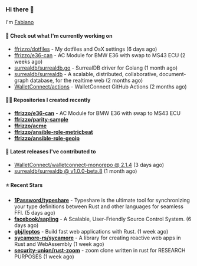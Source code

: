 ### Hi there 👋

I'm [Fabiano](https://ffrizzo.com)

#### 👷 Check out what I'm currently working on


- [ffrizzo/dotfiles](https://github.com/ffrizzo/dotfiles) - My dotfiles and OsX settings (6 days ago)
- [ffrizzo/e36-can](https://github.com/ffrizzo/e36-can) - AC Module for BMW E36 with swap to MS43 ECU (2 weeks ago)
- [surrealdb/surrealdb.go](https://github.com/surrealdb/surrealdb.go) - SurrealDB driver for Golang (1 month ago)
- [surrealdb/surrealdb](https://github.com/surrealdb/surrealdb) - A scalable, distributed, collaborative, document-graph database, for the realtime web (2 months ago)
- [WalletConnect/actions](https://github.com/WalletConnect/actions) - WalletConnect GitHub Actions (2 months ago)

#### 👨‍💻 Repositories I created recently
- **[ffrizzo/e36-can](https://github.com/ffrizzo/e36-can)** - AC Module for BMW E36 with swap to MS43 ECU
- **[ffrizzo/parity-sample](https://github.com/ffrizzo/parity-sample)**
- **[ffrizzo/acme](https://github.com/ffrizzo/acme)**
- **[ffrizzo/ansible-role-metricbeat](https://github.com/ffrizzo/ansible-role-metricbeat)**
- **[ffrizzo/ansible-role-geoip](https://github.com/ffrizzo/ansible-role-geoip)**

#### 🚀 Latest releases I've contributed to


- [WalletConnect/walletconnect-monorepo @ 2.1.4](https://github.com/WalletConnect/walletconnect-monorepo/releases/tag/2.1.4) (3 days ago)
- [surrealdb/surrealdb @ v1.0.0-beta.8](https://github.com/surrealdb/surrealdb/releases/tag/v1.0.0-beta.8) (1 month ago)

#### ⭐ Recent Stars


- **[1Password/typeshare](https://github.com/1Password/typeshare)** - Typeshare is the ultimate tool for synchronizing your type definitions between Rust and other languages for seamless FFI. (5 days ago)
- **[facebook/sapling](https://github.com/facebook/sapling)** - A Scalable, User-Friendly Source Control System. (6 days ago)
- **[gbj/leptos](https://github.com/gbj/leptos)** - Build fast web applications with Rust. (1 week ago)
- **[sycamore-rs/sycamore](https://github.com/sycamore-rs/sycamore)** - A library for creating reactive web apps in Rust and WebAssembly (1 week ago)
- **[security-union/rust-zoom](https://github.com/security-union/rust-zoom)** - zoom clone written in rust for RESEARCH PURPOSES (1 week ago)

